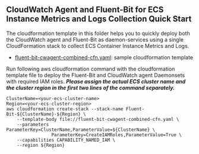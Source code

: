 ## CloudWatch Agent and Fluent-Bit for ECS Instance Metrics and Logs Collection Quick Start

The cloudformation template in this folder helps you to quickly deploy both the CloudWatch agent and Fluent-Bit as daemon-services using a single CloudFormation stack to collect ECS Container Instance Metrics and Logs.

* [fluent-bit-cwagent-combined-cfn.yaml](fluent-bit-cwagent-combined-cfn.yaml): sample cloudformation template


Run following aws cloudformation command with the cloudformation template file to deploy the Fluent-Bit and CloudWatch agent Daemonsets with required IAM roles. ***Please assign the actual ECS cluster name and the cluster region in the first two lines of the command separately.***

```
ClusterName=<your-ecs-cluster-name>
Region=<your-ecs-cluster-region>
aws cloudformation create-stack --stack-name Fluent-Bit-${ClusterName}-${Region} \
    --template-body file://fluent-bit-cwagent-combined-cfn.yaml \
    --parameters ParameterKey=ClusterName,ParameterValue=${ClusterName} \
                 ParameterKey=CreateIAMRoles,ParameterValue=True \
    --capabilities CAPABILITY_NAMED_IAM \
    --region ${Region}
```